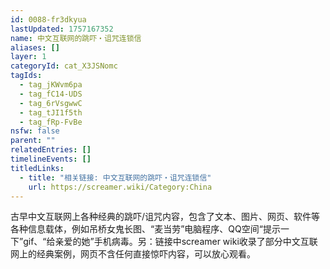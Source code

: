```yaml
---
id: 0088-fr3dkyua
lastUpdated: 1757167352
name: 中文互联网的跳吓・诅咒连锁信
aliases: []
layer: 1
categoryId: cat_X3JSNomc
tagIds:
  - tag_jKWvm6pa
  - tag_fC14-UDS
  - tag_6rVsgwwC
  - tag_tJI1f5th
  - tag_fRp-FvBe
nsfw: false
parent: ""
relatedEntries: []
timelineEvents: []
titledLinks:
  - title: "相关链接: 中文互联网的跳吓・诅咒连锁信"
    url: https://screamer.wiki/Category:China
---
```


古早中文互联网上各种经典的跳吓/诅咒内容，包含了文本、图片、网页、软件等各种信息载体，例如吊桥女鬼长图、“麦当劳”电脑程序、QQ空间“提示一下”gif、“给亲爱的她”手机病毒。另：链接中screamer wiki收录了部分中文互联网上的经典案例，网页不含任何直接惊吓内容，可以放心观看。